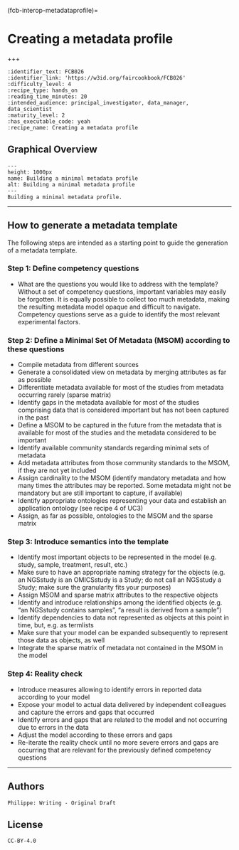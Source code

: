 (fcb-interop-metadataprofile)=
# Creating a metadata profile

+++
<br/>

````{panels_fairplus}
:identifier_text: FCB026
:identifier_link: 'https://w3id.org/faircookbook/FCB026'
:difficulty_level: 4
:recipe_type: hands_on
:reading_time_minutes: 20
:intended_audience: principal_investigator, data_manager, data_scientist 
:maturity_level: 2 
:has_executable_code: yeah
:recipe_name: Creating a metadata profile
```` 


## Graphical Overview



```{figure} creating-minimal-metadata-profiles-mermaid.png
---
height: 1000px
name: Building a minimal metadata profile
alt: Building a minimal metadata profile
---
Building a minimal metadata profile.
```

---


## How to generate a metadata template

The following steps are intended as a starting point to guide the generation of a metadata template. 

### Step 1: Define competency questions
- What are the questions you would like to address with the template?
Without a set of competency questions, important variables may easily be forgotten. It is equally possible to collect too much metadata, making the resulting metadata model opaque and difficult to navigate. Competency questions serve as a guide to identify the most relevant experimental factors.

### Step 2: Define a Minimal Set Of Metadata (MSOM) according to these questions
- Compile metadata from different sources
- Generate a consolidated view on metadata by merging attributes as far as possible
- Differentiate metadata available for most of the studies from metadata occurring rarely (sparse matrix)
- Identify gaps in the metadata available for most of the studies comprising data that is considered important but has not been captured in the past
- Define a MSOM to be captured in the future from the metadata that is available for most of the studies and the metadata considered to be important
- Identify available community standards regarding minimal sets of metadata
- Add metadata attributes from those community standards to the MSOM, if they are not yet included
- Assign cardinality to the MSOM (identify mandatory metadata and how many times the attributes may be reported. Some metadata might not be mandatory but are still important to capture, if available)
- Identify appropriate ontologies representing your data and establish an application ontology (see recipe 4 of UC3)
- Assign, as far as possible, ontologies to the MSOM and the sparse matrix 

### Step 3: Introduce semantics into the template
- Identify most important objects to be represented in the model (e.g. study, sample, treatment, result, etc.)
- Make sure to have an appropriate naming strategy for the objects (e.g. an NGSstudy is an OMICSstudy is a Study; do not call an NGSstudy a Study; make sure the granularity fits your purposes)
- Assign MSOM and sparse matrix attributes to the respective objects
- Identify and introduce relationships among the identified objects (e.g. “an NGSstudy contains samples”, “a result is derived from a sample”) 
- Identify dependencies to data not represented as objects at this point in time, but, e.g. as termlists
- Make sure that your model can be expanded subsequently to represent those data as objects, as well
- Integrate the sparse matrix of metadata not contained in the MSOM in the model

### Step 4:  Reality check
- Introduce measures allowing to identify errors in reported data according to your model
- Expose your model to actual data delivered by independent colleagues and capture the errors and gaps that occurred
- Identify errors and gaps that are related to the model and not occurring due to errors in the data
- Adjust the model according to these errors and gaps
- Re-iterate the reality check until no more severe errors and gaps are occurring that are relevant for the previously defined competency questions


---

## Authors

````{authors_fairplus}
Philippe: Writing - Original Draft
````


## License

````{license_fairplus}
CC-BY-4.0
````



